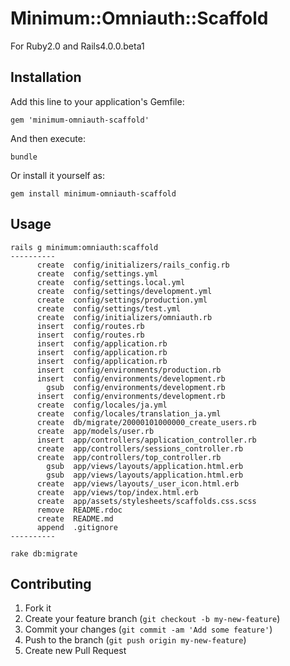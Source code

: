 # Minimum::Omniauth::Scaffold

For Ruby2.0 and Rails4.0.0.beta1

## Installation

Add this line to your application's Gemfile:

```
gem 'minimum-omniauth-scaffold'
```

And then execute:

```
bundle
```

Or install it yourself as:

```
gem install minimum-omniauth-scaffold
```

## Usage

```
rails g minimum:omniauth:scaffold
----------
      create  config/initializers/rails_config.rb
      create  config/settings.yml
      create  config/settings.local.yml
      create  config/settings/development.yml
      create  config/settings/production.yml
      create  config/settings/test.yml
      create  config/initializers/omniauth.rb
      insert  config/routes.rb
      insert  config/routes.rb
      insert  config/application.rb
      insert  config/application.rb
      insert  config/application.rb
      insert  config/environments/production.rb
      insert  config/environments/development.rb
        gsub  config/environments/development.rb
      insert  config/environments/development.rb
      create  config/locales/ja.yml
      create  config/locales/translation_ja.yml
      create  db/migrate/20000101000000_create_users.rb
      create  app/models/user.rb
      insert  app/controllers/application_controller.rb
      create  app/controllers/sessions_controller.rb
      create  app/controllers/top_controller.rb
        gsub  app/views/layouts/application.html.erb
        gsub  app/views/layouts/application.html.erb
      create  app/views/layouts/_user_icon.html.erb
      create  app/views/top/index.html.erb
      create  app/assets/stylesheets/scaffolds.css.scss
      remove  README.rdoc
      create  README.md
      append  .gitignore
----------
```

```
rake db:migrate
```

## Contributing

1. Fork it
2. Create your feature branch (`git checkout -b my-new-feature`)
3. Commit your changes (`git commit -am 'Add some feature'`)
4. Push to the branch (`git push origin my-new-feature`)
5. Create new Pull Request
